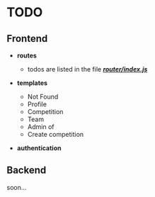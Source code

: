 # TODO

## Frontend

- **routes**
    - todos are listed in the file [***router/index.js***](app/frontend/src/router/index.js)

- **templates**
    - Not Found
    - Profile
    - Competition
    - Team
    - Admin of
    - Create competition

- **authentication**

## Backend

soon...
